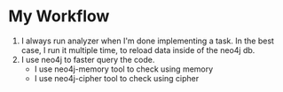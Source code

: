 # My Workflow

1. I always run analyzer when I'm done implementing a task. In the best case, I run it multiple time, to reload data inside of the neo4j db.
2. I use neo4j to faster query the code.
   - I use neo4j-memory tool to check using memory
   - I use neo4j-cipher tool to check using cipher
